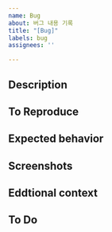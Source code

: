 ```yaml
---
name: Bug
about: 버그 내용 기록
title: "[Bug]"
labels: bug
assignees: ''

---
```


## Description

## To Reproduce

## Expected behavior

## Screenshots

## Eddtional context

## To Do
